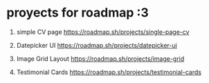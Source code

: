 # proyects for roadmap :3
1.  simple CV page
    https://roadmap.sh/projects/single-page-cv

2.  Datepicker UI 
    https://roadmap.sh/projects/datepicker-ui

3.  Image Grid Layout 
    https://roadmap.sh/projects/image-grid

4.  Testimonial Cards
    https://roadmap.sh/projects/testimonial-cards
